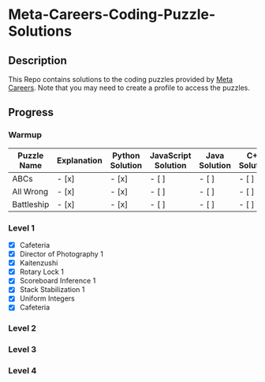 # Meta-Careers-Coding-Puzzle-Solutions
## Description
This Repo contains solutions to the coding puzzles provided by [Meta Careers](https://www.metacareers.com/profile/coding_puzzles). Note that you may need to create a profile to access the puzzles.

## Progress
### Warmup
| Puzzle Name | Explanation | Python Solution | JavaScript Solution | Java Solution | C++ Solution |
| ----------- | ----------- | --------------- | ------------------- | ------------- | ------------ |
| ABCs        | - [x]       | - [x]           | - [ ]               | - [ ]         | - [ ]        |
| All Wrong   | - [x]       | - [x]           | - [ ]               | - [ ]         | - [ ]        |
| Battleship  | - [x]       | - [x]           | - [ ]               | - [ ]         | - [ ]        |

### Level 1
- [x] Cafeteria
- [x] Director of Photography 1
- [x] Kaitenzushi
- [x] Rotary Lock 1
- [x] Scoreboard Inference 1
- [x] Stack Stabilization 1
- [x] Uniform Integers
- [x] Cafeteria

### Level 2

### Level 3

### Level 4